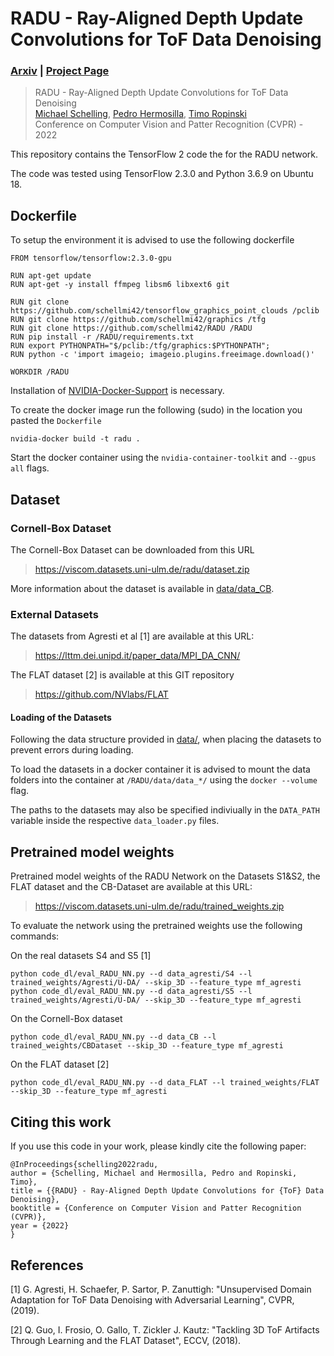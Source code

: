 # RADU - Ray-Aligned Depth Update Convolutions for ToF Data Denoising

### [Arxiv](https://arxiv.org/abs/2111.15513) | [Project Page](https://www.uni-ulm.de/in/mi/mi-forschung/viscom/publikationen?category=publication&publication_id=230)
> RADU - Ray-Aligned Depth Update Convolutions for ToF Data Denoising <br />
> [Michael Schelling](https://www.uni-ulm.de/?id=michael-schelling), [Pedro Hermosilla](https://www.uni-ulm.de/?id=pedro-hermosilla-casajus), [Timo Ropinski](https://www.uni-ulm.de/in/mi/institut/mitarbeiter/timo-ropinski/) <br />
> Conference on Computer Vision and Patter Recognition (CVPR) - 2022



This repository contains the TensorFlow 2 code the for the RADU network.

The code was tested using TensorFlow 2.3.0 and Python 3.6.9 on Ubuntu 18.

## Dockerfile

To setup the environment it is advised to use the following dockerfile
```
FROM tensorflow/tensorflow:2.3.0-gpu
	
RUN apt-get update
RUN apt-get -y install ffmpeg libsm6 libxext6 git

RUN git clone https://github.com/schellmi42/tensorflow_graphics_point_clouds /pclib
RUN git clone https://github.com/schellmi42/graphics /tfg
RUN git clone https://github.com/schellmi42/RADU /RADU
RUN pip install -r /RADU/requirements.txt
RUN export PYTHONPATH="$/pclib:/tfg/graphics:$PYTHONPATH";
RUN python -c 'import imageio; imageio.plugins.freeimage.download()'

WORKDIR /RADU
```

Installation of [NVIDIA-Docker-Support](https://github.com/NVIDIA/nvidia-docker) is necessary.

To create the docker image run the following (sudo) in the location you pasted the `Dockerfile`
```
nvidia-docker build -t radu .
```
Start the docker container using the  `nvidia-container-toolkit` and `--gpus all` flags.


## Dataset

### Cornell-Box Dataset

The Cornell-Box Dataset can be downloaded from this URL

>https://viscom.datasets.uni-ulm.de/radu/dataset.zip

More information about the dataset is available in [data/data_CB](data/data_CB).

### External Datasets

The datasets from Agresti et al [1] are available at this URL:

>https://lttm.dei.unipd.it/paper_data/MPI_DA_CNN/

The FLAT dataset [2] is available at this GIT repository

>https://github.com/NVlabs/FLAT

#### Loading of the Datasets

Following the data structure provided in [data/](data/), when placing the datasets to prevent errors during loading.

To load the datasets in a docker container it is advised to mount the data folders into the container at `/RADU/data/data_*/` using the `docker --volume` flag.

The paths to the datasets may also be specified indiviually in the `DATA_PATH` variable inside the respective `data_loader.py` files.

## Pretrained model weights

Pretrained model weights of the RADU Network on the Datasets S1&S2, the FLAT dataset and the CB-Dataset are available at this URL:

> https://viscom.datasets.uni-ulm.de/radu/trained_weights.zip

To evaluate the network using the pretrained weights use the following commands:

On the real datasets S4 and S5 [1] 
```
python code_dl/eval_RADU_NN.py --d data_agresti/S4 --l trained_weights/Agresti/U-DA/ --skip_3D --feature_type mf_agresti
python code_dl/eval_RADU_NN.py --d data_agresti/S5 --l trained_weights/Agresti/U-DA/ --skip_3D --feature_type mf_agresti
```

On the Cornell-Box dataset

```
python code_dl/eval_RADU_NN.py --d data_CB --l trained_weights/CBDataset --skip_3D --feature_type mf_agresti
```

On the FLAT dataset [2]

```
python code_dl/eval_RADU_NN.py --d data_FLAT --l trained_weights/FLAT --skip_3D --feature_type mf_agresti
```
## Citing this work

If you use this code in your work, please kindly cite the following paper:

```
@InProceedings{schelling2022radu,
author = {Schelling, Michael and Hermosilla, Pedro and Ropinski, Timo},
title = {{RADU} - Ray-Aligned Depth Update Convolutions for {ToF} Data Denoising},
booktitle = {Conference on Computer Vision and Patter Recognition (CVPR)},
year = {2022}
}
```

## References

[1]  G. Agresti, H. Schaefer, P. Sartor, P. Zanuttigh: "Unsupervised Domain Adaptation for ToF Data Denoising with Adversarial Learning", CVPR, (2019). 

[2] Q. Guo, I. Frosio, O. Gallo, T. Zickler J. Kautz: "Tackling 3D ToF Artifacts Through Learning and the FLAT Dataset", ECCV, (2018).
